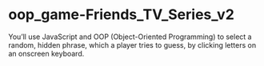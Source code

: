 # oop_game-Friends_TV_Series_v2
You’ll use JavaScript and OOP (Object-Oriented Programming) to select a random, hidden phrase, which a player tries to guess, by clicking letters on an onscreen keyboard.